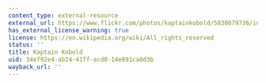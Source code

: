 ```yaml
---
content_type: external-resource
external_url: https://www.flickr.com/photos/kaptainkobold/5838079736/in/photolist-9TTFHb-evwRF
has_external_license_warning: true
license: https://en.wikipedia.org/wiki/All_rights_reserved
status: ''
title: Kaptain Kobold
uid: 34ef92e4-ab24-41ff-acd0-14e891ca8d3b
wayback_url: ''
---
```

